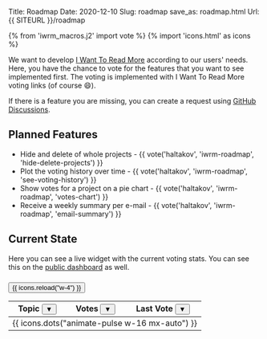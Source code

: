 Title: Roadmap
Date: 2020-12-10
Slug: roadmap
save_as: roadmap.html
Url: {{ SITEURL }}/roadmap

{% from 'iwrm_macros.j2' import vote %}
{% import 'icons.html' as icons %}

We want to develop [I Want To Read More](https://iwanttoreadmore.com) according to our users' needs. Here, you have the chance to vote for the features that you want to see implemented first. The voting is implemented with I Want To Read More voting links (of course 😄).

If there is a feature you are missing, you can create a request using [GitHub Discussions](https://github.com/haltakov/iwanttoreadmore/discussions?discussions_q=category%3AIdeas).

## Planned Features

-   Hide and delete of whole projects - {{ vote('haltakov', 'iwrm-roadmap', 'hide-delete-projects') }}
-   Plot the voting history over time - {{ vote('haltakov', 'iwrm-roadmap', 'see-voting-history') }}
-   Show votes for a project on a pie chart - {{ vote('haltakov', 'iwrm-roadmap', 'votes-chart') }}
-   Receive a weekly summary per e-mail - {{ vote('haltakov', 'iwrm-roadmap', 'email-summary') }}

## Current State

Here you can see a live widget with the current voting stats. You can see this on the [public dashboard](https://iwanttoreadmore.com/stats/haltakov) as well.

<div
    class="w-full lg:w-2/3 mx-auto mt-6 px-2 md:px-5 pb-2 pt-8 md:pt-4 bg-white rounded-lg shadow-lg relative"
>
    <h3 class="font-bold text-center" style="font-size: 1rem;"></h3>
    <button class="reload-button absolute right-0 top-0 mr-2 mt-2 animate-spin">
        {{ icons.reload("w-4") }}
    </button>
    <table class="w-full mt-6" id="template-table">
        <thead>
            <tr>
                <th scope="col" class="pb-3 text-left">Topic <button class="link text-sm">▼</button></th>
                <th scope="col" class="pb-3 text-right">Votes <button class="link text-sm">▼</button></th>
                <th scope="col" class="pb-3 text-center">
                    Last Vote <button class="link text-sm">▼</button>
                </th>
            </tr>
        </thead>
        <tbody>
            <tr>
                <td colspan="3" class="text-center h-64">{{ icons.dots("animate-pulse w-16 mx-auto") }}</td>
            </tr>
        </tbody>
    </table>
</div>

<script src="/theme/js/stats.js"></script>
<script>
    function init() {
        iwanttoreadmore.init({
            voteLink: 'vote <svg viewBox="0 0 22 27"><circle r="5" cx="11" cy="5"/><rect ry="1.5" x="3" y="9" height="18" width="16" style="stroke:#fff;stroke-width:1.5"/><ellipse rx="3" ry="4" cx="3" cy="18.5" style="stroke:#fff;stroke-width:2"/><ellipse rx="3" ry="4" cx="19" cy="18.5" style="stroke:#fff;stroke-width:2"/></svg>',
            tooltip: "Click to vote for this feature to be prioritized.",
            messageText: "Thank you for your feedback! This feature will be prioritized.",
        });

        loadVotes("haltakov", "iwrm-roadmap");
    }

    if (document.readyState !== "loading") {
        init();
    } else {
        document.addEventListener("DOMContentLoaded", init);
    }
</script>

